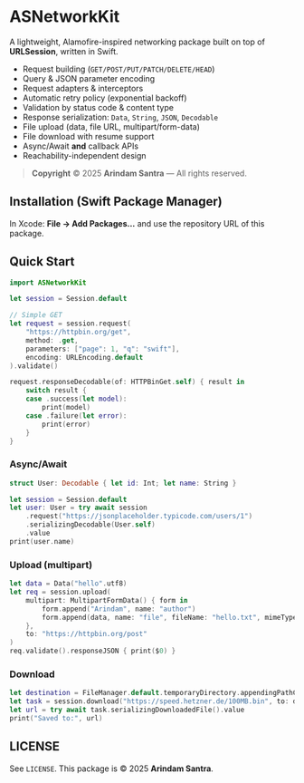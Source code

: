 # ASNetworkKit

A lightweight, Alamofire-inspired networking package built on top of **URLSession**, written in Swift.
- Request building (`GET/POST/PUT/PATCH/DELETE/HEAD`)
- Query & JSON parameter encoding
- Request adapters & interceptors
- Automatic retry policy (exponential backoff)
- Validation by status code & content type
- Response serialization: `Data`, `String`, `JSON`, `Decodable`
- File upload (data, file URL, multipart/form-data)
- File download with resume support
- Async/Await **and** callback APIs
- Reachability-independent design

> **Copyright** © 2025 **Arindam Santra** — All rights reserved.

## Installation (Swift Package Manager)
In Xcode: **File → Add Packages...** and use the repository URL of this package.

## Quick Start

```swift
import ASNetworkKit

let session = Session.default

// Simple GET
let request = session.request(
    "https://httpbin.org/get",
    method: .get,
    parameters: ["page": 1, "q": "swift"],
    encoding: URLEncoding.default
).validate()

request.responseDecodable(of: HTTPBinGet.self) { result in
    switch result {
    case .success(let model):
        print(model)
    case .failure(let error):
        print(error)
    }
}
```

### Async/Await
```swift
struct User: Decodable { let id: Int; let name: String }

let session = Session.default
let user: User = try await session
    .request("https://jsonplaceholder.typicode.com/users/1")
    .serializingDecodable(User.self)
    .value
print(user.name)
```

### Upload (multipart)
```swift
let data = Data("hello".utf8)
let req = session.upload(
    multipart: MultipartFormData() { form in
        form.append("Arindam", name: "author")
        form.append(data, name: "file", fileName: "hello.txt", mimeType: "text/plain")
    },
    to: "https://httpbin.org/post"
)
req.validate().responseJSON { print($0) }
```

### Download
```swift
let destination = FileManager.default.temporaryDirectory.appendingPathComponent("file.bin")
let task = session.download("https://speed.hetzner.de/100MB.bin", to: destination)
let url = try await task.serializingDownloadedFile().value
print("Saved to:", url)
```

## LICENSE
See `LICENSE`. This package is © 2025 **Arindam Santra**.
